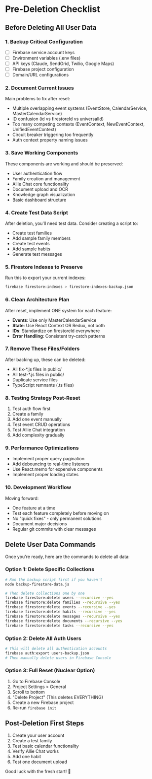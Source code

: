 # Pre-Deletion Checklist

## Before Deleting All User Data

### 1. **Backup Critical Configuration**
- [ ] Firebase service account keys
- [ ] Environment variables (.env files)
- [ ] API keys (Claude, SendGrid, Twilio, Google Maps)
- [ ] Firebase project configuration
- [ ] Domain/URL configurations

### 2. **Document Current Issues**
Main problems to fix after reset:
- Multiple overlapping event systems (EventStore, CalendarService, MasterCalendarService)
- ID confusion (id vs firestoreId vs universalId)
- Too many competing contexts (EventContext, NewEventContext, UnifiedEventContext)
- Circuit breaker triggering too frequently
- Auth context property naming issues

### 3. **Save Working Components**
These components are working and should be preserved:
- User authentication flow
- Family creation and management
- Allie Chat core functionality
- Document upload and OCR
- Knowledge graph visualization
- Basic dashboard structure

### 4. **Create Test Data Script**
After deletion, you'll need test data. Consider creating a script to:
- Create test families
- Add sample family members
- Create test events
- Add sample habits
- Generate test messages

### 5. **Firestore Indexes to Preserve**
Run this to export your current indexes:
```bash
firebase firestore:indexes > firestore-indexes-backup.json
```

### 6. **Clean Architecture Plan**
After reset, implement ONE system for each feature:
- **Events**: Use only MasterCalendarService
- **State**: Use React Context OR Redux, not both
- **IDs**: Standardize on firestoreId everywhere
- **Error Handling**: Consistent try-catch patterns

### 7. **Remove These Files/Folders**
After backing up, these can be deleted:
- All fix-*.js files in public/
- All test-*.js files in public/
- Duplicate service files
- TypeScript remnants (.ts files)

### 8. **Testing Strategy Post-Reset**
1. Test auth flow first
2. Create a family
3. Add one event manually
4. Test event CRUD operations
5. Test Allie Chat integration
6. Add complexity gradually

### 9. **Performance Optimizations**
- Implement proper query pagination
- Add debouncing to real-time listeners
- Use React.memo for expensive components
- Implement proper loading states

### 10. **Development Workflow**
Moving forward:
- One feature at a time
- Test each feature completely before moving on
- No "quick fixes" - only permanent solutions
- Document major decisions
- Regular git commits with clear messages

## Delete User Data Commands

Once you're ready, here are the commands to delete all data:

### Option 1: Delete Specific Collections
```bash
# Run the backup script first if you haven't
node backup-firestore-data.js

# Then delete collections one by one
firebase firestore:delete users --recursive --yes
firebase firestore:delete families --recursive --yes
firebase firestore:delete events --recursive --yes
firebase firestore:delete habits --recursive --yes
firebase firestore:delete messages --recursive --yes
firebase firestore:delete documents --recursive --yes
firebase firestore:delete tasks --recursive --yes
```

### Option 2: Delete All Auth Users
```bash
# This will delete all authentication accounts
firebase auth:export users-backup.json
# Then manually delete users in Firebase Console
```

### Option 3: Full Reset (Nuclear Option)
1. Go to Firebase Console
2. Project Settings > General
3. Scroll to bottom
4. "Delete Project" (This deletes EVERYTHING)
5. Create a new Firebase project
6. Re-run `firebase init`

## Post-Deletion First Steps

1. Create your user account
2. Create a test family
3. Test basic calendar functionality
4. Verify Allie Chat works
5. Add one habit
6. Test one document upload

Good luck with the fresh start! 🚀